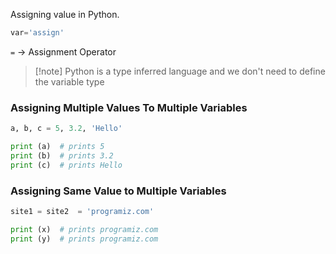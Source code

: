 Assigning value in Python.

```python
var='assign'
```

`=` $\rightarrow$ Assignment Operator

>[!note] Python is a type inferred language and we don't need to define the variable type 

### Assigning Multiple Values To Multiple Variables

```python
a, b, c = 5, 3.2, 'Hello'

print (a)  # prints 5
print (b)  # prints 3.2
print (c)  # prints Hello 
```

### Assigning Same Value to Multiple Variables

```python
site1 = site2  = 'programiz.com'

print (x)  # prints programiz.com
print (y)  # prints programiz.com
```

